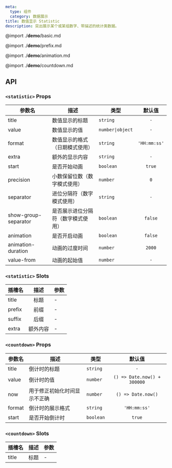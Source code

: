 ```yaml
meta:
  type: 组件
  category: 数据展示
title: 数值显示 Statistic
description: 突出展示某个或某组数字、带描述的统计类数据。
```

@import ./__demo__/basic.md

@import ./__demo__/prefix.md

@import ./__demo__/animation.md

@import ./__demo__/countdown.md

## API


### `<statistic>` Props

|参数名|描述|类型|默认值|
|---|---|---|:---:|
|title|数值显示的标题|`string`|`-`|
|value|数值显示的值|`number\|object`|`-`|
|format|数值显示的格式（日期模式使用）|`string`|`'HH:mm:ss'`|
|extra|额外的显示内容|`string`|`-`|
|start|是否开始动画|`boolean`|`true`|
|precision|小数保留位数（数字模式使用）|`number`|`0`|
|separator|进位分隔符（数字模式使用）|`string`|`-`|
|show-group-separator|是否展示进位分隔符（数字模式使用）|`boolean`|`false`|
|animation|是否开启动画|`boolean`|`false`|
|animation-duration|动画的过度时间|`number`|`2000`|
|value-from|动画的起始值|`number`|`-`|
### `<statistic>` Slots

|插槽名|描述|参数|
|---|:---:|---|
|title|标题|-|
|prefix|前缀|-|
|suffix|后缀|-|
|extra|额外内容|-|




### `<countdown>` Props

|参数名|描述|类型|默认值|
|---|---|---|:---:|
|title|倒计时的标题|`string`|`-`|
|value|倒计时的值|`number`|`() => Date.now() + 300000`|
|now|用于修正初始化时间显示不正确|`number`|`() => Date.now()`|
|format|倒计时的展示格式|`string`|`'HH:mm:ss'`|
|start|是否开始倒计时|`boolean`|`true`|
### `<countdown>` Slots

|插槽名|描述|参数|
|---|:---:|---|
|title|标题|-|


